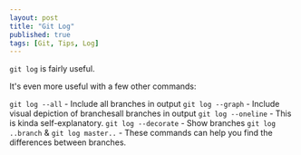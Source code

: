 ```yaml
---
layout: post
title: "Git Log"
published: true
tags: [Git, Tips, Log]
---
```


`git log` is fairly useful.

It's even more useful with a few other commands:

`git log --all`    - Include all branches in output
`git log --graph`    - Include visual depiction of branchesall branches in output
`git log --oneline`    - This is kinda self-explanatory.
`git log --decorate`    - Show branches
`git log ..branch` & `git log master..`   - These commands can help you find the differences between branches.

